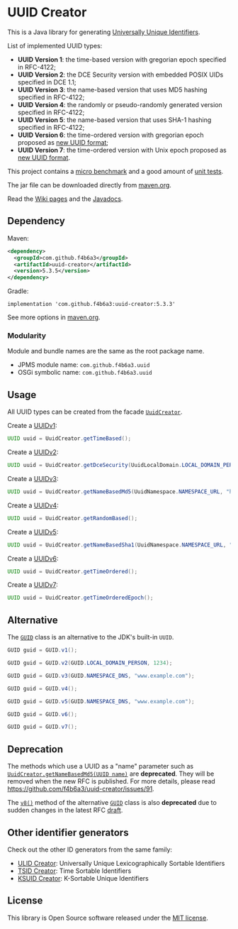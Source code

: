 

UUID Creator
======================================================

This is a Java library for generating [Universally Unique Identifiers](https://en.wikipedia.org/wiki/Universally_unique_identifier).

List of implemented UUID types:

*   __UUID Version 1__: the time-based version with gregorian epoch specified in RFC-4122;
*   __UUID Version 2__: the DCE Security version with embedded POSIX UIDs specified in DCE 1.1;
*   __UUID Version 3__: the name-based version that uses MD5 hashing specified in RFC-4122;
*   __UUID Version 4__: the randomly or pseudo-randomly generated version specified in RFC-4122;
*   __UUID Version 5__: the name-based version that uses SHA-1 hashing specified in RFC-4122;
*   __UUID Version 6__: the time-ordered version with gregorian epoch proposed as [new UUID format](https://datatracker.ietf.org/doc/draft-ietf-uuidrev-rfc4122bis/);
*   __UUID Version 7__: the time-ordered version with Unix epoch proposed as [new UUID format](https://datatracker.ietf.org/doc/draft-ietf-uuidrev-rfc4122bis/).

This project contains a [micro benchmark](https://github.com/f4b6a3/uuid-creator/tree/master/benchmark) and a good amount of [unit tests](https://github.com/f4b6a3/uuid-creator/tree/master/src/test/java/com/github/f4b6a3/uuid).

The jar file can be downloaded directly from [maven.org](https://repo1.maven.org/maven2/com/github/f4b6a3/uuid-creator/).

Read the [Wiki pages](https://github.com/f4b6a3/uuid-creator/wiki) and the [Javadocs](https://javadoc.io/doc/com.github.f4b6a3/uuid-creator).

Dependency
------------------------------------------------------

Maven:

```xml
<dependency>
  <groupId>com.github.f4b6a3</groupId>
  <artifactId>uuid-creator</artifactId>
  <version>5.3.5</version>
</dependency>
```

Gradle:

```
implementation 'com.github.f4b6a3:uuid-creator:5.3.3'
```

See more options in [maven.org](https://search.maven.org/artifact/com.github.f4b6a3/uuid-creator).

### Modularity

Module and bundle names are the same as the root package name.

*   JPMS module name: `com.github.f4b6a3.uuid`
*   OSGi symbolic name: `com.github.f4b6a3.uuid`

Usage
------------------------------------------------------

All UUID types can be created from the facade [`UuidCreator`](https://javadoc.io/doc/com.github.f4b6a3/uuid-creator/latest/com.github.f4b6a3.uuid/com/github/f4b6a3/uuid/UuidCreator.html).

Create a [UUIDv1](https://github.com/f4b6a3/uuid-creator/wiki/1.1.-UUIDv1):

```java
UUID uuid = UuidCreator.getTimeBased();
```

Create a [UUIDv2](https://github.com/f4b6a3/uuid-creator/wiki/1.2.-UUIDv2):

```java
UUID uuid = UuidCreator.getDceSecurity(UuidLocalDomain.LOCAL_DOMAIN_PERSON, 1234);
```

Create a [UUIDv3](https://github.com/f4b6a3/uuid-creator/wiki/1.3.-UUIDv3):

```java
UUID uuid = UuidCreator.getNameBasedMd5(UuidNamespace.NAMESPACE_URL, "https://github.com/");
```

Create a [UUIDv4](https://github.com/f4b6a3/uuid-creator/wiki/1.4.-UUIDv4):

```java
UUID uuid = UuidCreator.getRandomBased();
```

Create a [UUIDv5](https://github.com/f4b6a3/uuid-creator/wiki/1.5.-UUIDv5):

```java
UUID uuid = UuidCreator.getNameBasedSha1(UuidNamespace.NAMESPACE_URL, "https://github.com/");
```

Create a [UUIDv6](https://github.com/f4b6a3/uuid-creator/wiki/1.6.-UUIDv6):

```java
UUID uuid = UuidCreator.getTimeOrdered();
```

Create a [UUIDv7](https://github.com/f4b6a3/uuid-creator/wiki/1.7.-UUIDv7):

```java
UUID uuid = UuidCreator.getTimeOrderedEpoch();
```

Alternative
------------------------------------------------------

The [`GUID`](https://javadoc.io/doc/com.github.f4b6a3/uuid-creator/latest/com.github.f4b6a3.uuid/com/github/f4b6a3/uuid/alt/GUID.html) class is an alternative to the JDK's built-in `UUID`.

```java
GUID guid = GUID.v1();
```
```java
GUID guid = GUID.v2(GUID.LOCAL_DOMAIN_PERSON, 1234);
```
```java
GUID guid = GUID.v3(GUID.NAMESPACE_DNS, "www.example.com");
```
```java
GUID guid = GUID.v4();
```
```java
GUID guid = GUID.v5(GUID.NAMESPACE_DNS, "www.example.com");
```
```java
GUID guid = GUID.v6();
```
```java
GUID guid = GUID.v7();
```

Deprecation
------------------------------------------------------

The methods which use a UUID as a "name" parameter such as [`UuidCreator.getNameBasedMd5(UUID name)`](https://github.com/f4b6a3/uuid-creator/blob/79e049eeeb43a7cd288f4c73f0d0daa6c339c7d6/src/main/java/com/github/f4b6a3/uuid/UuidCreator.java#L656) are **deprecated**. They will be removed when the new RFC is published. For more details, please read https://github.com/f4b6a3/uuid-creator/issues/91.

The [`v8()`](https://github.com/f4b6a3/uuid-creator/blob/master/src/main/java/com/github/f4b6a3/uuid/alt/GUID.java#L355) method of the alternative [`GUID`](https://github.com/f4b6a3/uuid-creator/blob/master/src/main/java/com/github/f4b6a3/uuid/alt/GUID.java) class is also **deprecated** due to sudden changes in the latest RFC [draft](https://www.ietf.org/archive/id/draft-ietf-uuidrev-rfc4122bis-12.html).

Other identifier generators
------------------------------------------------------

Check out the other ID generators from the same family:

*   [ULID Creator](https://github.com/f4b6a3/ulid-creator): Universally Unique Lexicographically Sortable Identifiers
*   [TSID Creator](https://github.com/f4b6a3/tsid-creator): Time Sortable Identifiers
*   [KSUID Creator](https://github.com/f4b6a3/ksuid-creator): K-Sortable Unique Identifiers

License
------------------------------------------------------

This library is Open Source software released under the [MIT license](https://opensource.org/licenses/MIT).
